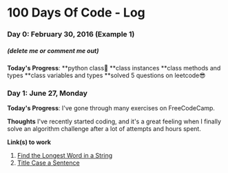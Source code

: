 # 100 Days Of Code - Log

### Day 0: February 30, 2016 (Example 1)
##### (delete me or comment me out)

**Today's Progress**: 
**python class🤠 
**class instances 
**class methods and types 
**class variables and types 
**solved 5 questions on leetcode😎



### Day 1: June 27, Monday

**Today's Progress**: I've gone through many exercises on FreeCodeCamp.

**Thoughts** I've recently started coding, and it's a great feeling when I finally solve an algorithm challenge after a lot of attempts and hours spent.

**Link(s) to work**
1. [Find the Longest Word in a String](https://www.freecodecamp.com/challenges/find-the-longest-word-in-a-string)
2. [Title Case a Sentence](https://www.freecodecamp.com/challenges/title-case-a-sentence)
